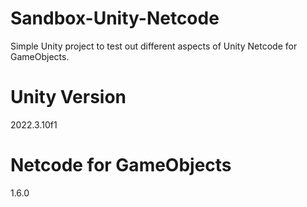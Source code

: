 # Sandbox-Unity-Netcode

Simple Unity project to test out different aspects of Unity Netcode for GameObjects.

# Unity Version

2022.3.10f1

# Netcode for GameObjects

1.6.0
